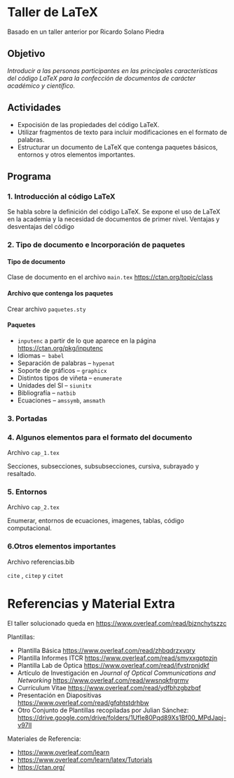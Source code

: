 # Taller de LaTeX

Basado en un taller anterior por Ricardo Solano Piedra


## Objetivo 

*Introducir a las personas participantes en las principales características del código LaTeX para la confección de documentos de carácter académico y científico.*


## Actividades

* Expocisión de las propiedades del código LaTeX.
* Utilizar fragmentos de texto para incluir modificaciones en el formato de palabras.
* Estructurar un documento de LaTeX que contenga paquetes básicos, entornos y otros elementos importantes.


## Programa

### 1. Introducción al código LaTeX

Se habla sobre la definición del código LaTeX.
Se expone el uso de LaTeX en la academia y la necesidad de documentos de primer nivel.
Ventajas y desventajas del código


### 2. Tipo de documento e Incorporación de paquetes

#### Tipo de documento
Clase de documento en el archivo ```main.tex```   https://ctan.org/topic/class 

#### Archivo que contenga los paquetes
Crear archivo ```paquetes.sty```

#### Paquetes
*  ```inputenc``` a partir de lo que aparece en la página https://ctan.org/pkg/inputenc
*  Idiomas –``` babel```
*  Separación de palabras – ```hypenat```
*  Soporte de gráficos – ```graphicx ```
*  Distintos tipos de viñeta – ```enumerate```
*  Unidades del SI – ```siunitx```
*  Bibliografía – ```natbib```
*  Ecuaciones – ```amssymb```, ```amsmath```


### 3. Portadas

### 4. Algunos elementos para el formato del documento

Archivo ```cap_1.tex```

Secciones, subsecciones, subsubsecciones, cursiva, subrayado y resaltado.


### 5. Entornos

Archivo ```cap_2.tex```

Enumerar, entornos de ecuaciones, imagenes, tablas, código computacional.


### 6.Otros elementos importantes

Archivo referencias.bib

```cite``` , ```citep``` y ```citet```



# Referencias y Material Extra

El taller solucionado queda en https://www.overleaf.com/read/bjznchytszzc

Plantillas:
 
* Plantilla Básica   https://www.overleaf.com/read/zhbqdrzxvqry
* Plantilla Informes ITCR   https://www.overleaf.com/read/smyxxgptpzjn
* Plantilla Lab de Óptica   https://www.overleaf.com/read/jfvstrpnjdkf
* Artículo de Investigación en *Journal of Optical Communications and Networking*   https://www.overleaf.com/read/wwsnqkfrgrmv
* Currículum Vitae   https://www.overleaf.com/read/ydfbhzgbzbqf
* Presentación en Diapositivas   https://www.overleaf.com/read/gfqhtstdrhbw
* Otro Conjunto de Plantillas recopiladas por Julian Sánchez: https://drive.google.com/drive/folders/1UfIe80Pqd89Xs1Bf00_MPdJapj-v97II 


Materiales de Referencia:

* https://www.overleaf.com/learn
* https://www.overleaf.com/learn/latex/Tutorials
* https://ctan.org/

